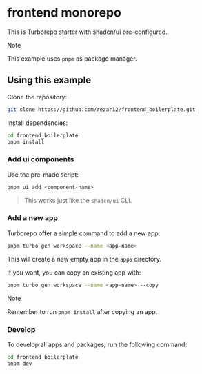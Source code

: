 # frontend monorepo

This is Turborepo starter with shadcn/ui pre-configured.

> [!NOTE]
> This example uses `pnpm` as package manager.


## Using this example

Clone the repository:

```sh
git clone https://github.com/rezar12/frontend_boilerplate.git
```

Install dependencies:

```sh
cd frontend_boilerplate
pnpm install
```

### Add ui components

Use the pre-made script:

```sh
pnpm ui add <component-name>
```

> This works just like the `shadcn/ui` CLI.

### Add a new app

Turborepo offer a simple command to add a new app:

```sh
pnpm turbo gen workspace --name <app-name>
```

This will create a new empty app in the `apps` directory.

If you want, you can copy an existing app with:

```sh
pnpm turbo gen workspace --name <app-name> --copy
```

> [!NOTE]
> Remember to run `pnpm install` after copying an app.


### Develop

To develop all apps and packages, run the following command:

```sh
cd frontend_boilerplate
pnpm dev
```



